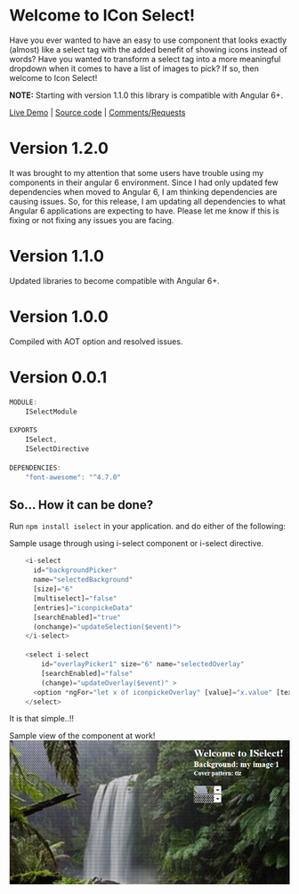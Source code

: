 # Welcome to ICon Select!

Have you ever wanted to have an easy to use component that looks exactly (almost) like a select tag with the added benefit of showing icons instead of words? Have you wanted to transform a select tag into a more meaningful dropdown when it comes to have a list of images to pick? If so, then welcome to Icon Select!

**NOTE:** Starting with version 1.1.0 this library is compatible with Angular 6+.

[Live Demo](https://iselect.stackblitz.io) | [Source code](https://github.com/msalehisedeh/iselect/tree/master/src/app) | [Comments/Requests](https://github.com/msalehisedeh/iselect/issues)

# Version 1.2.0
It was brought to my attention that some users have trouble using my components in their angular 6 environment. Since I had only updated few dependencies when moved to Angular 6, I am thinking dependencies are causing issues. So, for this release, I am updating all dependencies to what Angular 6 applications are expecting to have. Please let me know if this is fixing or not fixing any issues you are facing.

# Version 1.1.0
Updated libraries to become compatible with Angular 6+. 

# Version 1.0.0
Compiled with AOT option and resolved issues.

# Version 0.0.1

```javascript
MODULE:
    ISelectModule

EXPORTS
	ISelect,
    ISelectDirective
	
DEPENDENCIES: 
    "font-awesome": "^4.7.0"
```

## So... How it can be done?

Run `npm install iselect` in your application. and do either of the following:

Sample usage through using i-select component or i-select directive.
```javascript
    <i-select 
      id="backgroundPicker" 
      name="selectedBackground" 
      [size]="6" 
      [multiselect]="false" 
      [entries]="iconpickeData"
      [searchEnabled]="true" 
      (onchange)="updateSelection($event)">
    </i-select>
  
    <select i-select 
        id="overlayPicker1" size="6" name="selectedOverlay"
        [searchEnabled]="false" 
        (change)="updateOverlay($event)" >
      <option *ngFor="let x of iconpickeOverlay" [value]="x.value" [textContent]="x.name"></option>
    </select>
```

It is that simple..!!

Sample view of the component at work!
![alt text](https://raw.githubusercontent.com/msalehisedeh/iselect/master/sample.png "What you would see when a comparison is performed")


